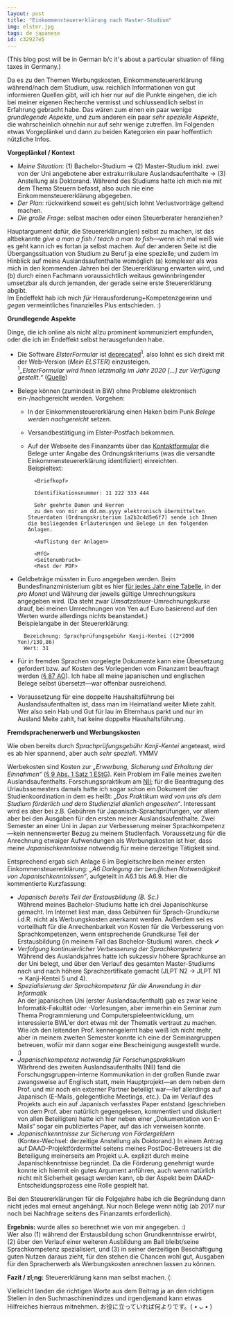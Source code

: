 ```yaml
---
layout: post
title: "Einkommen­steuer­erklärung nach Master-Studium"
img: elster.jpg
tags: de japanese
id: c32927e5
---
```


(This blog post will be in German b/c it's about a particular situation of filing taxes in Germany.)

Da es zu den Themen Werbungskosten, Einkommensteuererklärung während/nach dem Studium, usw. reichlich Informationen von gut informieren Quellen gibt, will ich hier nur auf die Punkte eingehen, die ich bei meiner eigenen Recherche vermisst und schlussendlich selbst in Erfahrung gebracht habe. Das wären zum einen ein paar wenige *grundlegende Aspekte*, und zum anderen ein paar *sehr spezielle Aspekte*, die wahrscheinlich ohnehin nur auf sehr wenige zutreffen. Im Folgenden etwas Vorgeplänkel und dann zu beiden Kategorien ein paar hoffentlich nützliche Infos.

**Vorgeplänkel / Kontext**

* *Meine Situation*: (1) Bachelor-Studium → (2) Master-Studium inkl. zwei von der Uni angebotene aber extrakurrikulare Auslandsaufenthalte → (3) Anstellung als Doktorand. Während des Studiums hatte ich mich nie mit dem Thema Steuern befasst, also auch nie eine Einkommensteuererklärung abgegeben.
* *Der Plan*: rückwirkend soweit es geht/sich lohnt Verlustvorträge geltend machen.
* *Die große Frage*: selbst machen oder einen Steuerberater heranziehen?

Hauptargument dafür, die Steuererklärung(en) selbst zu machen, ist das altbekannte *give a man a fish / teach a man to fish*—wenn ich mal weiß wie es geht kann ich es fortan ja selbst machen. Auf der anderen Seite ist die Übergangssituation von Studium zu Beruf ja eine spezielle; und zudem im Hinblick auf meine Auslandsaufenthalte womöglich (a) komplexer als was mich in den kommenden Jahren bei der Steuererklärung erwarten wird, und (b) durch einen Fachmann voraussichtlich weitaus gewinnbringender umsetzbar als durch jemanden, der gerade seine erste Steuererklärung abgibt.  
Im Endeffekt hab ich mich *für* Herausforderung+Kompetenzgewinn und *gegen* vermeintliches finanzielles Plus entschieden. :) 

**Grundlegende Aspekte**

Dinge, die ich online als nicht allzu prominent kommuniziert empfunden, oder die ich im Endeffekt selbst herausgefunden habe.

* Die Software *ElsterFormular* ist [deprecated](https://en.wikipedia.org/wiki/Deprecation)<sup>1</sup>, also lohnt es sich direkt mit der Web-Version (*Mein ELSTER*) einzusteigen.  
    <sup>1</sup>*„ElsterFormular wird Ihnen letztmalig im Jahr 2020 [...] zur Verfügung gestellt.“* ([Quelle](https://www.elster.de/elsterweb/infoseite/elsterformular))
* Belege können (zumindest in BW) ohne Probleme elektronisch ein-/nachgereicht werden. Vorgehen:
    * In der Einkommensteuererklärung einen Haken beim Punk *Belege werden nachgereicht* setzen.
    * Versandbestätigung im Elster-Postfach bekommen.
    * Auf der Webseite des Finanzamts über das [Kontaktformular](https://finanzamt-bw.fv-bwl.de/,Lde/Startseite/Service/Kontaktformular) die Belege unter Angabe des Ordnungskriteriums (was die versandte Einkommensteuererklärung identifiziert) einreichten.  
        Beispieltext:  

            <Briefkopf>            

            Identifikationsnummer: 11 222 333 444
            
            Sehr geehrte Damen und Herren
            zu den von mir am dd.mm.yyyy elektronisch übermittelten Steuerdaten (Ordnungskriterium 1a2b3c4d5e6f7) sende ich Ihnen die beiliegenden Erläuterungen und Belege in den folgenden Anlagen.
            
            <Auflistung der Anlagen>
            
            <MfG>
            <Seitenumbruch>
            <Rest der PDF>

* Geldbeträge müssten in Euro angegeben werden. Beim Bundesfinanzministerium gibt es hier [für jedes Jahr eine Tabelle](https://www.bundesfinanzministerium.de/Web/DE/Service/Publikationen/Umsatzsteuer_Umrechnungskurse/umsatzsteuer_umrechnungskurse.html), in der *pro Monat* und Währung der jeweils gültige Umrechnungskurs angegeben wird.
    (Da steht zwar *Umsatzsteuer*-Umrechnungskurse drauf, bei meinen Umrechnungen von Yen auf Euro basierend auf den Werten wurde allerdings nichts beanstandet.)  
    Beispielangabe in der Steuererklärung:  

        Bezeichnung: Sprachprüfungsgebühr Kanji-Kentei ((2*2000 Yen)/130,86)
        Wert: 31

* Für in fremden Sprachen vorgelegte Dokumente kann eine Übersetzung gefordert bzw. auf Kosten des Vorlegenden vom Finanzamt beauftragt werden ([§ 87 AO](https://www.gesetze-im-internet.de/ao_1977/__87.html)). Ich habe all meine japanischen und englischen Belege selbst übersetzt—war offenbar ausreichend.
* Voraussetzung für eine doppelte Haushaltsführung bei Auslandsaufenthalten ist, dass man im Heimatland weiter Miete zahlt. Wer also sein Hab und Gut für lau im Elternhaus parkt und nur im Ausland Meite zahlt, hat keine doppelte Haushaltsführung.

**Fremdsprachenerwerb und Werbungskosten**

Wie oben bereits durch *Sprachprüfungsgebühr Kanji-Kentei* angeteast, wird es ab hier spannend, aber auch *sehr speziell*. YMMV

Werbekosten sind Kosten zur *„Erwerbung, Sicherung und Erhaltung der Einnahmen“* ([§ 9 Abs. 1 Satz 1 EStG](https://www.gesetze-im-internet.de/estg/__9.html)). Kein Problem im Falle meines zweiten Auslandsaufenthalts. Forschungspraktikum am [NII](https://www.nii.ac.jp/); für die Beantragung des Urlaubssemesters damals hatte ich sogar schon ein Dokument der Studienkoordination in dem es heißt: *„Das Praktikum wird von uns als dem Studium förderlich und dem Studienziel dienlich angesehen“*. Interessant wird es aber bei z.B. Gebühren für Japanisch-Sprachprüfungen, vor allem aber bei den Ausgaben für den ersten meiner Auslandsaufenthalte. Zwei Semester an einer Uni in Japan zur Verbesserung meiner Sprachkompetenz—kein nennenswerter Bezug zu meinem Studienfach. Voraussetzung für die Anrechnung etwaiger Aufwendungen als Werbungskosten ist hier, dass meine *Japanischkenntnisse* notwendig für meine derzeitige Tätigkeit sind.

Entsprechend ergab sich Anlage 6 im Begleitschreiben meiner ersten Einkommensteuererklärung: *„A6 Darlegung der beruflichen Notwendigkeit von Japanischkenntnissen“*, aufgeteilt in A6.1 bis A6.9. Hier die kommentierte Kurzfassung:

* *Japanisch bereits Teil der Erstausbildung (B. Sc.)*  
    Während meines Bachelor-Studiums hatte ich drei Japanischkurse gemacht. Im Internet liest man, dass Gebühren für Sprach-Grundkurse i.d.R. nicht als Werbungskosten anerkannt werden. Außerdem sei es vorteilhaft für die Anrechenbarkeit von Kosten für die Verbesserung von Sprachkompetenzen, wenn entsprechende Grundkurse Teil der Erstausbildung (in meinem Fall das Bachelor-Studium) waren. check ✔
* *Verfolgung kontinuierlicher Verbesserung der Sprachkompetenz*  
    Während des Auslandsjahres hatte ich sukzessiv höhere Sprachkurse an der Uni belegt, und über den Verlauf des gesamten Master-Studiums nach und nach höhere Sprachzertifikate gemacht (JLPT N2 → JLPT N1 → Kanji-Kentei 5 und 4). 
* *Spezialisierung der Sprachkompetenz für die Anwendung in der Informatik*  
    An der japanischen Uni (erster Auslandsaufenthalt) gab es zwar keine Informatik-Fakultät oder -Vorlesungen, aber immerhin ein Seminar zum Thema Programmierung und Computerspieleentwicklung, um interessierte BWL'er dort etwas mit der Thematik vertraut zu machen. Wie ich den leitenden Prof. kennengelernt habe weiß ich nicht mehr, aber in meinem zweiten Semester konnte ich eine der Seminargruppen betreuen, wofür mir dann sogar eine Bescheinigung ausgestellt wurde. :)
* *Japanischkompetenz notwendig für Forschungspraktikum*  
    Wärhrend des zweiten Auslandsaufenthalts (NII) fand die Forschungsgruppen-interne Kommunikation in der großen Runde zwar zwangsweise auf Englisch statt, mein Hauptprojekt—an dem neben dem Prof. und mir noch ein externer Partner beteiligt war—lief allerdings auf Japanisch (E-Mails, gelegentliche Meetings, etc.). Da im Verlauf des Projekts auch ein auf Japanisch verfasstes Paper entstand (geschrieben von dem Prof. aber natürlich gegengelesen, kommentiert und diskutiert von allen Beteiligten) hatte ich hier neben einer „Dokumentation von E-Mails“ sogar ein publiziertes Paper, auf das ich verweisen konnte.  
* *Japanischkenntnisse zur Sicherung von Fördergeldern*  
    (Kontex-Wechsel: derzeitige Anstellung als Doktorand.) In einem Antrag auf DAAD-Projektfördermittel seitens meines PostDoc-Betreuers ist die Beteiligung meinerseits am Projekt u.A. explizit durch meine Japanischkenntnisse begründet. Da die Förderung genehmigt wurde konnte ich hiermit ein gutes Argument anführen, auch wenn natürlich nicht mit Sicherheit gesagt werden kann, ob der Aspekt beim DAAD-Entscheidungsprozess eine Rolle gespielt hat.

Bei den Steuererklärungen für die Folgejahre habe ich die Begründung dann nicht jedes mal erneut angehängt. Nur noch Belege wenn nötig (ab 2017 nur noch bei Nachfrage seitens des Finanzamts erforderlich).

**Ergebnis:** wurde alles so berechnet wie von mir angegeben. :)  
Wer also (1) während der Erstausbildung schon Grundkenntnisse erwirbt, (2) über den Verlauf einer weiteren Ausbildung am Ball bleibt/seine Sprachkompetenz spezialisiert, und (3) in seiner derzeitigen Beschäftigung guten Nutzen daraus zieht, für den stehen die Chancen wohl gut, Ausgaben für den Spracherwerb als Werbungskosten anrechnen lassen zu können.

**Fazit / zl;ng:** Steuererklärung kann man selbst machen. (:

Vielleicht landen die richtigen Worte aus dem Beitrag ja an den richtigen Stellen in den Suchmaschinenindizes und irgendjemand kann etwas Hilfreiches hierraus mitnehmen. お役に立っていれば何よりです。( • ᴗ • )